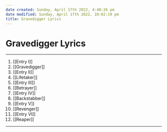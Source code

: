 ```yaml
---
date created: Sunday, April 17th 2022, 4:40:26 pm
date modified: Sunday, April 17th 2022, 10:02:19 pm
title: Gravedigger Lyrics
---
```

# Gravedigger Lyrics
---


01. [[Entry I]]
02. [[Gravedigger]]
03. [[Entry II]]
04. [[Lifetaker]]
05. [[Entry III]]
06. [[Betrayer]]
07. [[Entry IV]]
08. [[Backstabber]]
09. [[Entry V]]
10. [[Revenger]]
11. [[Entry VI]]
12. [[Reaper]]

---
